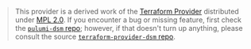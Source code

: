 > This provider is a derived work of the [Terraform Provider](https://github.com/terraform-providers/terraform-provider-dsm)
> distributed under [MPL 2.0](https://www.mozilla.org/en-US/MPL/2.0/). If you encounter a bug or missing feature,
> first check the [`pulumi-dsm` repo](/issues); however, if that doesn't turn up anything,
> please consult the source [`terraform-provider-dsm` repo](https://github.com/terraform-providers/terraform-provider-dsm/issues).
